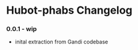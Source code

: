 Hubot-phabs Changelog
==========================

### 0.0.1 - wip
- inital extraction from Gandi codebase
